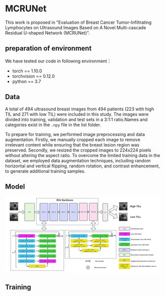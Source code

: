 # MCRUNet
This work is proposed in "Evaluation of Breast Cancer Tumor-Infiltrating Lymphocytes on Ultrasound Images Based on A Novel Multi-cascade Residual U-shaped Network (MCRUNet)".
## preparation of environment
We have tested our code in following environment：
* torch == 1.10.0
* torchvision == 0.12.0
* python == 3.7

## Data
A total of 494 ultrasound breast images from 494 patients (223 with high TIL and 271 with low TIL) were included in this study. The images were divided into training, validation and test sets in a 3:1:1 ratio.Names and categories exist in the `.npy` file in the list folder.

To prepare for training, we performed image preprocessing and data augmentation. 
Firstly, we manually cropped each image to remove irrelevant content while ensuring that the breast lesion region was preserved. Secondly, we resized the cropped images to 224x224 pixels without altering the aspect ratio. To overcome the limited training data in the dataset, we employed data augmentation techniques, including random horizontal and vertical flipping, random rotation, and contrast enhancement, to generate additional training samples.
## Model
![image](https://github.com/wrc990616/MCRUNet/blob/main/pic/Figure%202.jpg)

## Training

